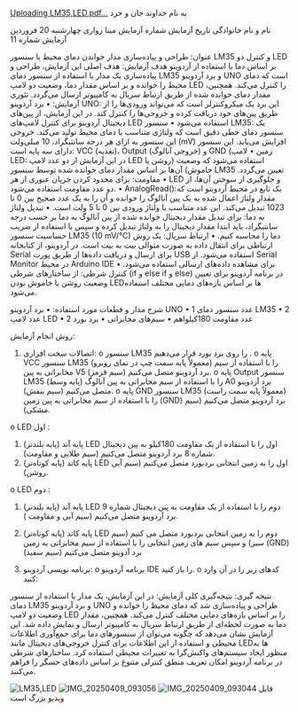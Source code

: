 [Uploading LM35,LED.pdf…]()
به نام خداوند جان و خرد

نام و نام خانوادگی	تاریخ آزمایش	شماره آزمایش
مینا زواری	چهارشنبه 20 فروردین	آزمایش شماره 11


عنوان: 
طراحی و پیاده‌سازی مدار خواندن دمای محیط با سنسور LM35 و کنترل دو LED بر اساس دما با استفاده از آردوینو
هدف آزمایش:
هدف اصلی این آزمایش، طراحی و پیاده‌سازی یک مدار با استفاده از سنسور دمای LM35 و برد آردوینو UNO است که دمای محیط را خوانده و بر اساس مقدار دما، وضعیت دو لامپ LED را کنترل می‌کند. همچنین، مقدار دمای خوانده شده از طریق ارتباط سریال به کامپیوتر ارسال می‌گردد.
تئوری آزمایش:
•	برد آردوینو UNO: این برد یک میکروکنترلر است که می‌تواند ورودی‌ها را از طریق پین‌های خود دریافت کرده و خروجی‌ها را کنترل کند. در این آزمایش، از پین‌های دیجیتال آردوینو برای کنترل لامپ‌های LED استفاده می‌شود
•	  سنسور LM35: یک سنسور دمای خطی دقیق است که ولتاژی متناسب با دمای محیط تولید می‌کند. خروجی این سنسور به ازای هر درجه سانتیگراد، 10 میلی‌ولت (mV) افزایش می‌یابد. این سنسور دارای سه پایه است: VCC (تغذیه)، Output (خروجی آنالوگ) و GND (زمین
•	  لامپ LED: در این آزمایش از دو عدد لامپ LED استفاده می‌شود که وضعیت (روشن یا خاموش) آن‌ها بر اساس مقدار دمای خوانده شده توسط سنسور LM35 تعیین می‌گردد. 
•	  مقاومت: برای محدود کردن جریان عبوری از هر LED و جلوگیری از سوختن آن‌ها، از دو عدد مقاومت استفاده می‌شود. 
•	  AnalogRead():‎یک تابع در محیط آردوینو است که مقدار ولتاژ اعمال شده به یک پین آنالوگ را خوانده و آن را به یک عدد صحیح بین 0 تا 1023 تبدیل می‌کند. این عدد متناسب با ولتاژ ورودی بین 0 تا 5 ولت است. 
•	 تبدیل ولتاژ به دما: برای تبدیل مقدار دیجیتال خوانده شده از پین آنالوگ به دما بر حسب درجه سانتیگراد، باید ابتدا مقدار دیجیتال را به ولتاژ تبدیل کرده و سپس با استفاده از ضریب حساسیت سنسور LM35 (10 mV/°C) دما را محاسبه کنیم. 
•	 ارتباط سریال: یک روش ارتباطی برای انتقال داده به صورت متوالی بیت به بیت است. در آردوینو، از کتابخانه Serial برای ارسال و دریافت داده‌ها از طریق پورت USB استفاده می‌شود. از Serial Monitor در محیط Arduino IDE برای مشاهده داده‌های ارسالی استفاده می‌شود.
•	کنترل شرطی: از ساختارهای شرطی (if و else if و else) در برنامه آردوینو برای تعیین وضعیت روشن یا خاموش بودن LEDها بر اساس بازه‌های دمایی مختلف استفاده می‌شود.



شرح مدار و قطعات مورد استفاده:
•	برد آردوینو UNO
•	1 عدد سنسور دمای LM35 
•	2 عدد لامپ LED
•	2 عدد مقاومت 180کیلواهم
•	سیم‌های مخابراتی
•	برد بورد

روش انجام آزمایش:

1.	اتصالات سخت افزاری:
o	سنسور LM35 را روی برد بورد قرار می‌دهیم .
o	پایه VCC سنسور LM35 (معمولاً پایه سمت چپ در نمای روبرو) را با استفاده از سیم مخابراتی به پین V5 برد آردوینو متصل می‌کنیم (سیم قرمز).
o	پایه Output سنسور LM35 (پایه وسط) را با استفاده از سیم مخابراتی به پین آنالوگ A0 برد آردوینو متصل می‌کنیم (سیم بنفش).
o	پایه GND سنسور LM35 (معمولاً پایه سمت راست) را با استفاده از سیم مخابراتی به پین زمین (GND) برد آردوینو متصل می‌کنیم (سیم مشکی).

o	LED اول :
1.	پایه آند (پایه بلندتر) LED اول را با استفاده از یک مقاومت 180کیلو به پین دیجیتال شماره 8 برد آردوینو متصل می‌کنیم (سیم طلایی و مقاومت).
2.	پایه کاتد (پایه کوتاه‌تر) LED اول را به زمین انتخابی بردبورد متصل می‌کنیم (سیم آبی روشن).

o	LED دوم : 
1.	پایه آند (پایه بلندتر) LED دوم را با استفاده از یک مقاومت به پین دیجیتال شماره 9 برد آردوینو متصل می‌کنیم (سیم آبی و مقاومت ).
2.	پایه کاتد (پایه کوتاه‌تر) LED دوم را به زمین انتخابی بردبورد متصل می کنیم (سیم سبز) و سپس سیم های زمین انتخابی را با استفاده از سیم مخابراتی به زمین (GND) برد آدوینو متصل می‌کنیم (سیم سفید)










	

2. برنامه نویسی آردوینو: 
o	برنامه آردوینو IDE را باز کنید.
o	کدهای زیر را در آن وارد کنید:


























نتیجه گیری:
نتیجه‌گیری کلی آزمایش: در این آزمایش، یک مدار با استفاده از سنسور دمای LM35 و برد آردوینو UNO طراحی و پیاده‌سازی شد که دمای محیط را خوانده و وضعیت دو لامپ LED را بر اساس بازه‌های دمایی مختلف کنترل می‌کند. همچنین، مقدار دما به صورت لحظه‌ای از طریق ارتباط سریال به کامپیوتر ارسال و نمایش داده شد. این آزمایش نشان می‌دهد که چگونه می‌توان از سنسورهای دما برای جمع‌آوری اطلاعات محیطی و استفاده از این اطلاعات برای کنترل خروجی‌های دیجیتال مانند LEDها به منظور ایجاد سیستم‌های واکنش‌گرا به تغییرات محیطی استفاده کرد. ساختارهای شرطی در برنامه آردوینو امکان تعریف منطق کنترلی متنوع بر اساس داده‌های حسگر را فراهم می‌کنند.





![LM35,LED](https://github.com/user-attachments/assets/3fac584a-ce15-4cb7-a100-bd7a68d5c21a)
![IMG_20250409_093056](https://github.com/user-attachments/assets/83f2a526-1895-41f4-b8d0-36af0cb6f2d5)
![IMG_20250409_093044](https://github.com/user-attachments/assets/4220406e-dc8c-4164-b319-5a14b7bff342)
فایل ویدیو بزرگ است
